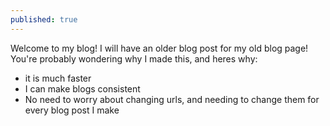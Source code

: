 ```yaml
---
published: true
---
```

Welcome to my blog!
I will have an older blog post for my old blog page!
You're probably wondering why I made this, and heres why:

- it is much faster
- I can make blogs consistent
- No need to worry about changing urls, and needing to change them for every blog post I make



